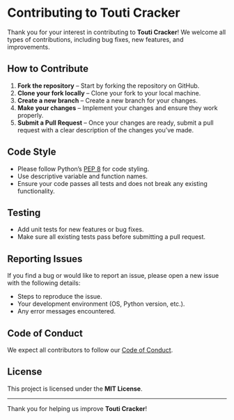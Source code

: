 # Contributing to Touti Cracker

Thank you for your interest in contributing to **Touti Cracker**! We welcome all types of contributions, including bug fixes, new features, and improvements.

## How to Contribute

1. **Fork the repository** – Start by forking the repository on GitHub.
2. **Clone your fork locally** – Clone your fork to your local machine.
3. **Create a new branch** – Create a new branch for your changes.
4. **Make your changes** – Implement your changes and ensure they work properly.
5. **Submit a Pull Request** – Once your changes are ready, submit a pull request with a clear description of the changes you’ve made.

## Code Style

- Please follow Python’s [PEP 8](https://pep8.org) for code styling.
- Use descriptive variable and function names.
- Ensure your code passes all tests and does not break any existing functionality.

## Testing

- Add unit tests for new features or bug fixes.
- Make sure all existing tests pass before submitting a pull request.

## Reporting Issues

If you find a bug or would like to report an issue, please open a new issue with the following details:
- Steps to reproduce the issue.
- Your development environment (OS, Python version, etc.).
- Any error messages encountered.

## Code of Conduct

We expect all contributors to follow our [Code of Conduct](link_to_code_of_conduct).

## License

This project is licensed under the **MIT License**.

---

Thank you for helping us improve **Touti Cracker**!
